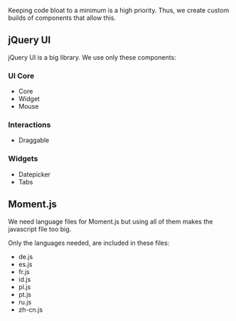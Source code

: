 Keeping code bloat to a minimum is a high priority. Thus, we create custom builds of components that allow this.

## jQuery UI

jQuery UI is a big library. We use only these components:

### UI Core

* Core
* Widget
* Mouse

### Interactions

* Draggable

### Widgets

* Datepicker
* Tabs

## Moment.js

We need language files for Moment.js but using all of them makes the javascript file too big.

Only the languages needed, are included in these files:

* de.js
* es.js
* fr.js
* id.js
* pl.js
* pt.js
* ru.js
* zh-cn.js

